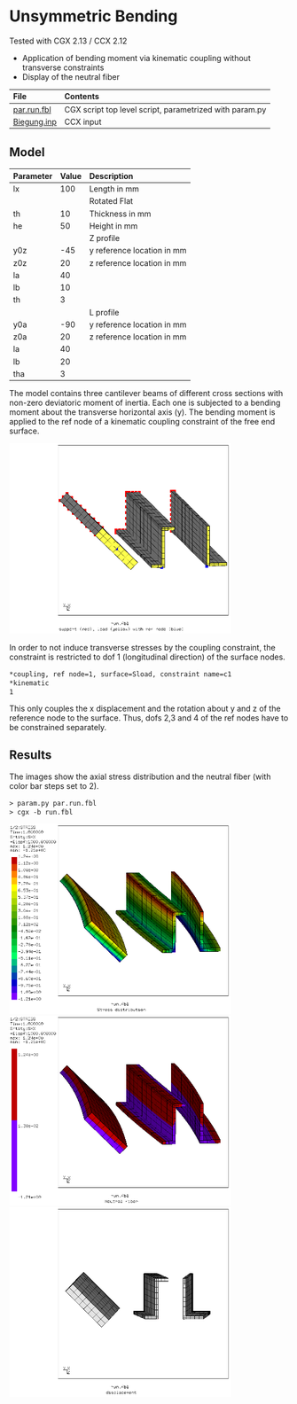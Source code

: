 # Unsymmetric Bending
Tested with CGX 2.13 / CCX 2.12

+ Application of bending moment via kinematic coupling without transverse constraints
+ Display of the neutral fiber

File                           | Contents    
 :-------------                | :-------------
 [par.run.fbl](par.run.fbl)    | CGX script top level script, parametrized with param.py
 [Biegung.inp](Biegung.inp)    | CCX input

## Model

Parameter | Value | Description
:--       | :--   |:--
lx        | 100   | Length in mm
          |       |Rotated Flat
th        | 10    | Thickness in mm
he        | 50    | Height in mm
          |       | Z profile
y0z       | -45   | y reference location in mm
z0z       | 20    | z reference location in mm
la        | 40    |
lb        | 10    |
th        | 3     |
          |       | L profile
y0a       | -90   | y reference location in mm
z0a       | 20    | z reference location in mm
la        | 40    |
lb        | 20    |
tha       | 3     |


The model contains three cantilever beams of different cross sections with non-zero deviatoric moment of inertia. Each one is subjected to a bending moment about the transverse horizontal axis (y).
The bending moment is applied to the ref node of a kinematic coupling constraint of the free end surface.

<img src="Refs/mesh.png" width="400">

In order to not induce transverse stresses by the coupling constraint, the constraint is restricted to dof 1 (longitudinal direction) of the surface nodes.
```
*coupling, ref node=1, surface=Sload, constraint name=c1
*kinematic
1
```
This only couples the x displacement and the rotation about y and z of the reference node to the surface. Thus, dofs 2,3 and 4 of the ref nodes have to be constrained separately.

## Results

The images show the axial stress distribution and the neutral fiber (with color bar steps set to 2).
```
> param.py par.run.fbl
> cgx -b run.fbl
```
<img src="Refs/sxx.png"  width="400" title="Longitudinal stress."><img src="Refs/neutral.png"  width="400" title="Neutral fiber">
<img src="Refs/disp.png"  width="400" title="Displacement">
